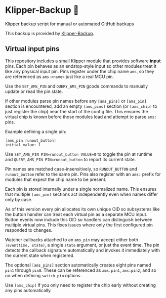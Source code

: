 # Klipper-Backup 💾 
Klipper backup script for manual or automated GitHub backups 

This backup is provided by [Klipper-Backup](https://github.com/Staubgeborener/klipper-backup).

## Virtual input pins

This repository includes a small Klipper module that provides software
**input** pins. Each pin behaves as an endstop-style input so other
modules treat it like any physical input pin.  Pins register under the
chip name `ams`, so they are referenced as `ams:<name>` just like a real
MCU pin.

Use the `SET_AMS_PIN` and `QUERY_AMS_PIN` gcode commands to
manually update or read the pin state.

If other modules parse pin names before any `[ams_pins]` or `[ams_pin]`
section is encountered, add an empty `[ams_pins]` section (or `[ams_chip]`
to just register the chip) near the start of the config file.  This
ensures the virtual chip is known before those modules load and attempt
to parse `ams:` pins.

Example defining a single pin:

```
[ams_pin runout_button]
initial_value: 1
```

Use `SET_AMS_PIN PIN=runout_button VALUE=0` to toggle the pin at runtime
and `QUERY_AMS_PIN PIN=runout_button` to report its current state.

Pin names are matched case-insensitively, so `RUNOUT_BUTTON` and
`runout_button` refer to the same pin.  Pins also register with an
`ams:` prefix for modules that expect the chip name to be present.

Each pin is stored internally under a single normalized name.  This
ensures that multiple `[ams_pin]` sections act independently even when
names differ only by case.

As of this version every pin allocates its own unique OID so subsystems
like the button handler can treat each virtual pin as a separate MCU
input.  Button events now include this OID so handlers can distinguish
between multiple virtual pins.  This fixes issues where only the first
configured pin responded to changes.

Watcher callbacks attached to an `ams_pin` may accept either both
`(eventtime, state)`, a single `state` argument, or just the event time.
The pin detects the callback signature automatically and invokes it
immediately with the current state when registered.

The optional `[ams_pins]` section automatically creates eight pins
named `pin1` through `pin8`.  These can be referenced as `ams:pin1`,
`ams:pin2`, and so on when defining `switch_pin` options.

Use `[ams_chip]` if you only need to register the chip early without
creating any pins automatically.

